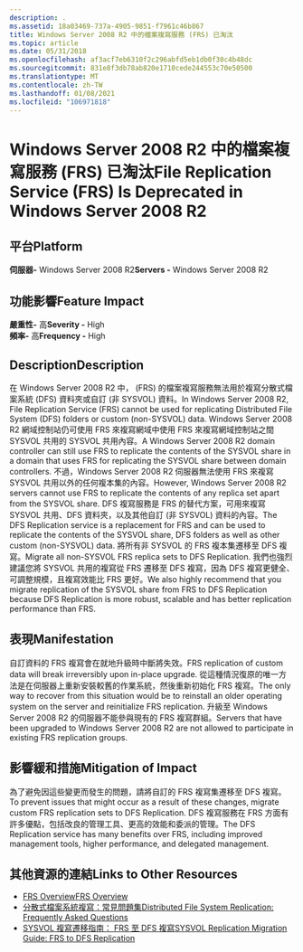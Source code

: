 ```yaml
---
description: .
ms.assetid: 18a03469-737a-4905-9851-f7961c46b867
title: Windows Server 2008 R2 中的檔案複寫服務 (FRS) 已淘汰
ms.topic: article
ms.date: 05/31/2018
ms.openlocfilehash: af3acf7eb6310f2c296abfd5eb1db0f30c4b48dc
ms.sourcegitcommit: 831e8f3db78ab820e1710cede244553c70e50500
ms.translationtype: MT
ms.contentlocale: zh-TW
ms.lasthandoff: 01/08/2021
ms.locfileid: "106971818"
---
```

# <a name="file-replication-service-frs-is-deprecated-in-windows-server-2008-r2"></a><span data-ttu-id="44901-103">Windows Server 2008 R2 中的檔案複寫服務 (FRS) 已淘汰</span><span class="sxs-lookup"><span data-stu-id="44901-103">File Replication Service (FRS) Is Deprecated in Windows Server 2008 R2</span></span>

## <a name="platform"></a><span data-ttu-id="44901-104">平台</span><span class="sxs-lookup"><span data-stu-id="44901-104">Platform</span></span>

 <span data-ttu-id="44901-105">**伺服器-** Windows Server 2008 R2</span><span class="sxs-lookup"><span data-stu-id="44901-105">**Servers -** Windows Server 2008 R2</span></span>  

## <a name="feature-impact"></a><span data-ttu-id="44901-106">功能影響</span><span class="sxs-lookup"><span data-stu-id="44901-106">Feature Impact</span></span>

 <span data-ttu-id="44901-107">**嚴重性-** 高</span><span class="sxs-lookup"><span data-stu-id="44901-107">**Severity -** High</span></span>  
<span data-ttu-id="44901-108">**頻率-** 高</span><span class="sxs-lookup"><span data-stu-id="44901-108">**Frequency -** High</span></span>  


## <a name="description"></a><span data-ttu-id="44901-109">Description</span><span class="sxs-lookup"><span data-stu-id="44901-109">Description</span></span>

<span data-ttu-id="44901-110">在 Windows Server 2008 R2 中， (FRS) 的檔案複寫服務無法用於複寫分散式檔案系統 (DFS) 資料夾或自訂 (非 SYSVOL) 資料。</span><span class="sxs-lookup"><span data-stu-id="44901-110">In Windows Server 2008 R2, File Replication Service (FRS) cannot be used for replicating Distributed File System (DFS) folders or custom (non-SYSVOL) data.</span></span> <span data-ttu-id="44901-111">Windows Server 2008 R2 網域控制站仍可使用 FRS 來複寫網域中使用 FRS 來複寫網域控制站之間 SYSVOL 共用的 SYSVOL 共用內容。</span><span class="sxs-lookup"><span data-stu-id="44901-111">A Windows Server 2008 R2 domain controller can still use FRS to replicate the contents of the SYSVOL share in a domain that uses FRS for replicating the SYSVOL share between domain controllers.</span></span> <span data-ttu-id="44901-112">不過，Windows Server 2008 R2 伺服器無法使用 FRS 來複寫 SYSVOL 共用以外的任何複本集的內容。</span><span class="sxs-lookup"><span data-stu-id="44901-112">However, Windows Server 2008 R2 servers cannot use FRS to replicate the contents of any replica set apart from the SYSVOL share.</span></span> <span data-ttu-id="44901-113">DFS 複寫服務是 FRS 的替代方案，可用來複寫 SYSVOL 共用、DFS 資料夾，以及其他自訂 (非 SYSVOL) 資料的內容。</span><span class="sxs-lookup"><span data-stu-id="44901-113">The DFS Replication service is a replacement for FRS and can be used to replicate the contents of the SYSVOL share, DFS folders as well as other custom (non-SYSVOL) data.</span></span> <span data-ttu-id="44901-114">將所有非 SYSVOL 的 FRS 複本集遷移至 DFS 複寫。</span><span class="sxs-lookup"><span data-stu-id="44901-114">Migrate all non-SYSVOL FRS replica sets to DFS Replication.</span></span> <span data-ttu-id="44901-115">我們也強烈建議您將 SYSVOL 共用的複寫從 FRS 遷移至 DFS 複寫，因為 DFS 複寫更健全、可調整規模，且複寫效能比 FRS 更好。</span><span class="sxs-lookup"><span data-stu-id="44901-115">We also highly recommend that you migrate replication of the SYSVOL share from FRS to DFS Replication because DFS Replication is more robust, scalable and has better replication performance than FRS.</span></span>

## <a name="manifestation"></a><span data-ttu-id="44901-116">表現</span><span class="sxs-lookup"><span data-stu-id="44901-116">Manifestation</span></span>

<span data-ttu-id="44901-117">自訂資料的 FRS 複寫會在就地升級時中斷將失效。</span><span class="sxs-lookup"><span data-stu-id="44901-117">FRS replication of custom data will break irreversibly upon in-place upgrade.</span></span> <span data-ttu-id="44901-118">從這種情況復原的唯一方法是在伺服器上重新安裝較舊的作業系統，然後重新初始化 FRS 複寫。</span><span class="sxs-lookup"><span data-stu-id="44901-118">The only way to recover from this situation would be to reinstall an older operating system on the server and reinitialize FRS replication.</span></span> <span data-ttu-id="44901-119">升級至 Windows Server 2008 R2 的伺服器不能參與現有的 FRS 複寫群組。</span><span class="sxs-lookup"><span data-stu-id="44901-119">Servers that have been upgraded to Windows Server 2008 R2 are not allowed to participate in existing FRS replication groups.</span></span>

## <a name="mitigation-of-impact"></a><span data-ttu-id="44901-120">影響緩和措施</span><span class="sxs-lookup"><span data-stu-id="44901-120">Mitigation of Impact</span></span>

<span data-ttu-id="44901-121">為了避免因這些變更而發生的問題，請將自訂的 FRS 複寫集遷移至 DFS 複寫。</span><span class="sxs-lookup"><span data-stu-id="44901-121">To prevent issues that might occur as a result of these changes, migrate custom FRS replication sets to DFS Replication.</span></span> <span data-ttu-id="44901-122">DFS 複寫服務在 FRS 方面有許多優點，包括改良的管理工具、更高的效能和委派的管理。</span><span class="sxs-lookup"><span data-stu-id="44901-122">The DFS Replication service has many benefits over FRS, including improved management tools, higher performance, and delegated management.</span></span>

## <a name="links-to-other-resources"></a><span data-ttu-id="44901-123">其他資源的連結</span><span class="sxs-lookup"><span data-stu-id="44901-123">Links to Other Resources</span></span>

-   <span data-ttu-id="44901-124">[FRS Overview](/previous-versions/windows/it-pro/windows-server-2008-R2-and-2008/cc754297(v=ws.11))</span><span class="sxs-lookup"><span data-stu-id="44901-124">[FRS Overview](/previous-versions/windows/it-pro/windows-server-2008-R2-and-2008/cc754297(v=ws.11))</span></span>
-   [<span data-ttu-id="44901-125">分散式檔案系統複寫：常見問題集</span><span class="sxs-lookup"><span data-stu-id="44901-125">Distributed File System Replication: Frequently Asked Questions</span></span>](/windows-server/storage/dfs-replication/dfsr-faq)
-   [<span data-ttu-id="44901-126">SYSVOL 複寫遷移指南： FRS 至 DFS 複寫</span><span class="sxs-lookup"><span data-stu-id="44901-126">SYSVOL Replication Migration Guide: FRS to DFS Replication</span></span>](/windows-server/storage/dfs-replication/migrate-sysvol-to-dfsr)

 

 
